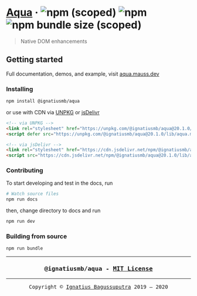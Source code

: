 # [Aqua](https://aqua.mauss.dev)&nbsp;&middot;&nbsp;![npm (scoped)](https://img.shields.io/npm/v/@ignatiusmb/aqua)&nbsp;![npm](https://img.shields.io/npm/dm/@ignatiusmb/aqua)&nbsp;![npm bundle size (scoped)](https://img.shields.io/bundlephobia/minzip/@ignatiusmb/aqua?label=minzip)

> Native DOM enhancements

## Getting started

Full documentation, demos, and example, visit [aqua.mauss.dev](https://aqua.mauss.dev/)

### Installing

```bash
npm install @ignatiusmb/aqua
```

or use with CDN via [UNPKG](https://unpkg.com/browse/@ignatiusmb/aqua@latest/) or [jsDelivr](https://www.jsdelivr.com/package/npm/@ignatiusmb/aqua)

```html
<!-- via UNPKG -->
<link rel="stylesheet" href="https://unpkg.com/@ignatiusmb/aqua@20.1.0/lib/aqua.compact.css" />
<script defer src="https://unpkg.com/@ignatiusmb/aqua@20.1.0/lib/aqua.min.js"></script>

<!-- via jsDelivr -->
<link rel="stylesheet" href="https://cdn.jsdelivr.net/npm/@ignatiusmb/aqua@20.1.0/lib/aqua.compact.css" />
<script src="https://cdn.jsdelivr.net/npm/@ignatiusmb/aqua@20.1.0/lib/aqua.min.js"></script>
```

### Contributing

To start developing and test in the docs, run

```bash
# Watch source files
npm run docs
```

then, change directory to docs and run

```bash
npm run dev
```

### Building from source

```bash
npm run bundle
```

---

<h3><pre align="center">
@ignatiusmb/aqua - <a href=LICENSE>MIT License</a>
</pre></h3>

---

<pre align="center">
Copyright &copy; <a href="https://mauss.dev">Ignatius Bagussuputra</a> 2019 &ndash; 2020
</pre>

